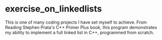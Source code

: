 # exercise_on_linkedlists
This is one of many coding projects I have set myself to achieve. From Reading Stephen Prata's C++ Primer Plus book, this program demonstrates my ability to implement a full linked list in C++, programmed from scratch.
